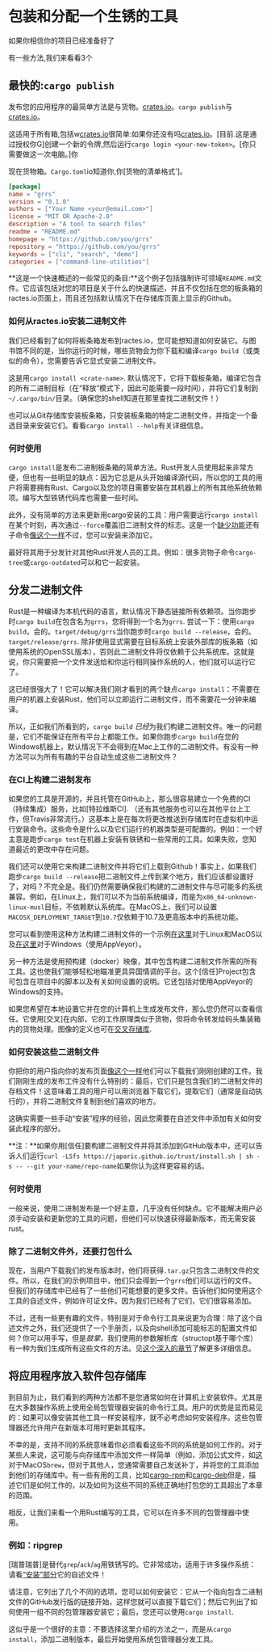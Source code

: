 # 包装和分配一个生锈的工具

如果你相信你的项目已经准备好了

有一些方法,我们来看看3个

## 最快的:`cargo publish`

发布您的应用程序的最简单方法是与货物。[crates.io]。`cargo publish`与[crates.io]。

这适用于所有箱,包括w[crates.io]很简单:如果你还没有吗[crates.io]。[目前.这是通过授权你G]创建一个新的令牌,然后运行`cargo login <your-new-token>`。[你只需要做这一次电脑。]你

现在货物箱。`Cargo.toml`io知道你,你[货物的清单格式']。

```toml
[package]
name = "grrs"
version = "0.1.0"
authors = ["Your Name <your@email.com>"]
license = "MIT OR Apache-2.0"
description = "A tool to search files"
readme = "README.md"
homepage = "https://github.com/you/grrs"
repository = "https://github.com/you/grrs"
keywords = ["cli", "search", "demo"]
categories = ["command-line-utilities"]
```

<aside class="note">

**这是一个快速概述的一些常见的条目:**这个例子包括强制许可领域`README.md`文件。它应该包括对您的项目是关于什么的快速描述，并且不仅包括在您的板条箱的ractes.io页面上，而且还包括默认情况下在存储库页面上显示的Github。

</aside>

[crates.io]: https://crates.io/

[crates.io account page]: https://crates.io/me

[publishing guide]: https://doc.rust-lang.org/1.31.0/cargo/reference/publishing.html

[cargo's manifest format]: https://doc.rust-lang.org/1.31.0/cargo/reference/manifest.html

### 如何从ractes.io安装二进制文件

我们已经看到了如何将板条箱发布到ractes.io，您可能想知道如何安装它。与图书馆不同的是，当你运行的时候，哪些货物会为你下载和编译`cargo build`（或类似的命令），您需要告诉它显式安装二进制文件。

这是用`cargo install <crate-name>`. 默认情况下，它将下载板条箱，编译它包含的所有二进制目标（在“释放”模式下，因此可能需要一段时间），并将它们复制到`~/.cargo/bin/`目录。（确保您的shell知道在那里查找二进制文件！）

也可以从Git存储库安装板条箱，只安装板条箱的特定二进制文件，并指定一个备选目录来安装它们。看看`cargo install --help`有关详细信息。

### 何时使用

`cargo install`是发布二进制板条箱的简单方法。Rust开发人员使用起来非常方便，但也有一些明显的缺点：因为它总是从头开始编译源代码，所以您的工具的用户将需要拥有Rust、Cargo以及您的项目需要安装在其机器上的所有其他系统依赖项。编写大型铁锈代码库也需要一些时间。

此外，没有简单的方法来更新用cargo安装的工具：用户需要运行`cargo install`在某个时刻，再次通过`--force`覆盖旧二进制文件的标志。这是一个[缺少功能][cargo-issue-2082]还有子命令[像这个一样][cargo-update]不过，您可以安装来添加它。

[cargo-issue-2082]: https://github.com/rust-lang/cargo/issues/2082

[cargo-update]: https://crates.io/crates/cargo-update

最好将其用于分发针对其他Rust开发人员的工具。例如：很多货物子命令`cargo-tree`或`cargo-outdated`可以和它一起安装。

## 分发二进制文件

Rust是一种编译为本机代码的语言，默认情况下静态链接所有依赖项。当你跑步时`cargo build`在包含名为`grrs`，您将得到一个名为`grrs`. 尝试一下：使用`cargo build`，会的。`target/debug/grrs`当你跑步时`cargo build --release`，会的。`target/release/grrs`. 除非使用显式需要在目标系统上安装外部库的板条箱（如使用系统的OpenSSL版本），否则此二进制文件将仅依赖于公共系统库。这就是说，你只需要把一个文件发送给和你运行相同操作系统的人，他们就可以运行它了。

这已经很强大了！它可以解决我们刚才看到的两个缺点`cargo install`：不需要在用户的机器上安装Rust，他们可以立即运行二进制文件，而不需要花一分钟来编译。

所以，正如我们所看到的，`cargo build` *已经*为我们构建二进制文件。唯一的问题是，它们不能保证在所有平台上都能工作。如果你跑步`cargo build`在您的Windows机器上，默认情况下不会得到在Mac上工作的二进制文件。有没有一种方法可以为所有有趣的平台自动生成这些二进制文件？

### 在CI上构建二进制发布

如果您的工具是开源的，并且托管在GitHub上，那么很容易建立一个免费的CI（持续集成）服务，比如[特拉维斯CI]. （还有其他服务也可以在其他平台上工作，但Travis非常流行。）这基本上是在每次将更改推送到存储库时在虚拟机中运行安装命令。这些命令是什么以及它们运行的机器类型是可配置的。例如：一个好主意是跑步`cargo test`在机器上安装有铁锈和一些常用的工具。如果失败，您知道最近的更改中存在问题。

[travis ci]: https://travis-ci.com/

我们还可以使用它来构建二进制文件并将它们上载到Github！事实上，如果我们跑步`cargo build --release`把二进制文件上传到某个地方，我们应该都设置好了，对吗？不完全是。我们仍然需要确保我们构建的二进制文件与尽可能多的系统兼容。例如，在Linux上，我们可以不为当前系统编译，而是为`x86_64-unknown-linux-musl`目标，不依赖默认系统库。在MacOS上，我们可以设置`MACOSX_DEPLOYMENT_TARGET`到`10.7`仅依赖于10.7及更高版本中的系统功能。

您可以看到使用这种方法构建二进制文件的一个示例[在这里][wasm-pack-travis]对于Linux和MacOS以及[在这里][wasm-pack-appveyor]对于Windows（使用AppVeyor）。

[wasm-pack-travis]: https://github.com/rustwasm/wasm-pack/blob/51e6351c28fbd40745719e6d4a7bf26dadd30c85/.travis.yml#L74-L91

[wasm-pack-appveyor]: https://github.com/rustwasm/wasm-pack/blob/51e6351c28fbd40745719e6d4a7bf26dadd30c85/.appveyor.yml

另一种方法是使用预构建（docker）映像，其中包含构建二进制文件所需的所有工具。这也使我们能够轻松地瞄准更具异国情调的平台。这个[信任]Project包含可包含在项目中的脚本以及有关如何设置的说明。它还包括对使用AppVeyor的Windows的支持。

如果您希望在本地设置它并在您的计算机上生成发布文件，那么您仍然可以查看信任。它使用[交叉]在内部，它的工作原理类似于货物，但将命令转发给码头集装箱内的货物处理。图像的定义也可在[交叉存储库][cross].

[trust]: https://github.com/japaric/trust

[cross]: https://github.com/rust-embedded/cross

### 如何安装这些二进制文件

你把你的用户指向你的发布页面[像这个一样][wasm-pack-release]他们可以下载我们刚刚创建的工件。我们刚刚生成的发布工件没有什么特别的：最后，它们只是包含我们的二进制文件的存档文件！这意味着工具的用户可以用浏览器下载它们，提取它们（通常是自动执行的），并将二进制文件复制到他们喜欢的地方。

[wasm-pack-release]: https://github.com/rustwasm/wasm-pack/releases/tag/v0.5.1

这确实需要一些手动“安装”程序的经验，因此您需要在自述文件中添加有关如何安装此程序的部分。

<aside class="note">

**注：**如果你用[信任]要构建二进制文件并将其添加到GitHub版本中，还可以告诉人们运行`curl -LSfs https://japaric.github.io/trust/install.sh | sh -s -- --git your-name/repo-name`如果你认为这样更容易的话。

</aside>

### 何时使用

一般来说，使用二进制发布是一个好主意，几乎没有任何缺点。它不能解决用户必须手动安装和更新您的工具的问题，但他们可以快速获得最新版本，而无需安装rust。

### 除了二进制文件外，还要打包什么

现在，当用户下载我们的发布版本时，他们将获得`.tar.gz`只包含二进制文件的文件。所以，在我们的示例项目中，他们只会得到一个`grrs`他们可以运行的文件。但我们的存储库中已经有了一些他们可能想要的更多文件。告诉他们如何使用这个工具的自述文件，例如许可证文件。因为我们已经有了它们，它们很容易添加。

不过，还有一些更有趣的文件，特别是对于命令行工具来说更为合理：除了这个自述文件之外，我们还提供了一个手册页，以及向shell添加可能标志的配置文件如何？你可以用手写，但是*鼓掌*，我们使用的参数解析库（structopt基于哪个库）有一种为我们生成所有这些文件的方法。见[这个深入的章节][clap-man-pages]了解更多详细信息。

[clap-man-pages]: ../in-depth/docs.html

## 将应用程序放入软件包存储库

到目前为止，我们看到的两种方法都不是您通常如何在计算机上安装软件。尤其是在大多数操作系统上使用全局包管理器安装的命令行工具。用户的优势是显而易见的：如果可以像安装其他工具一样安装程序，就不必考虑如何安装程序。这些包管理器还允许用户在新版本可用时更新其程序。

不幸的是，支持不同的系统意味着你必须看看这些不同的系统是如何工作的。对于某些人来说，这可能与向存储库中添加文件一样简单（例如，添加公式文件，如[这][rg-formula]对于MacOS`brew`，但对于其他人，您通常需要自己发送补丁，并将您的工具添加到他们的存储库中。有一些有用的工具，比如[cargo-rpm](https://crates.io/crates/cargo-rpm)和[cargo-deb](https://crates.io/crates/cargo-deb)但是，描述它们是如何工作的，以及如何为这些不同的系统正确地打包您的工具超出了本章的范围。

[rg-formula]: https://github.com/BurntSushi/ripgrep/blob/31adff6f3c4bfefc9e77df40871f2989443e6827/pkg/brew/ripgrep-bin.rb

相反，让我们来看一个用Rust编写的工具，它可以在许多不同的包管理器中使用。

### 例如：ripgrep

[瑞普瑞普]是替代`grep`/`ack`/`ag`用铁锈写的。它非常成功，适用于许多操作系统：请看[“安装”部分][rg-install]它的自述文件！

请注意，它列出了几个不同的选项，您可以如何安装它：它从一个指向包含二进制文件的GitHub发行版的链接开始，这样您就可以直接下载它们；然后它列出了如何使用一组不同的包管理器安装它；最后，您还可以使用`cargo install`.

这似乎是一个很好的主意：不要选择这里介绍的方法之一，而是从`cargo install`，添加二进制版本，最后开始使用系统包管理器分发工具。

[ripgrep]: https://github.com/BurntSushi/ripgrep

[rg-install]: https://github.com/BurntSushi/ripgrep/tree/31adff6f3c4bfefc9e77df40871f2989443e6827#installation
